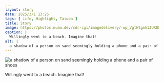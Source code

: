 ```yaml
---
layout: story
date: 2025/3/1 13:26
tags: [ Life, Highlight, Taiwan ]
title: Story
image: https://photos.muan.dev/cdn-cgi/imagedelivery/-wp_VgtWlgmh1JURQ8t1mg/2d261dd2-3342-4666-d6b1-0bb6170f3900/public
caption: |
  Willingly went to a beach. Imagine that!
alt: |
  a shadow of a person on sand seemingly holding a phone and a pair of shoes
---
```



![a shadow of a person on sand seemingly holding a phone and a pair of shoes](https://photos.muan.dev/cdn-cgi/imagedelivery/-wp_VgtWlgmh1JURQ8t1mg/2d261dd2-3342-4666-d6b1-0bb6170f3900/public)

Willingly went to a beach. Imagine that!
